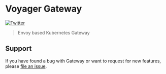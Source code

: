 # Voyager Gateway

[![Twitter](https://img.shields.io/twitter/follow/voyagermesh.svg?style=social&logo=twitter&label=Follow)](https://twitter.com/intent/follow?screen_name=voyagermesh)

> Envoy based Kubernetes Gateway

## Support

If you have found a bug with Gateway or want to request for new features, please [file an issue](https://github.com/voyagermesh/gateway-docs/issues/new).
